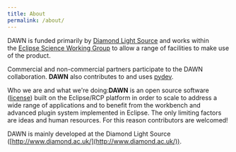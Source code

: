 ```yaml
---
title: About
permalink: /about/
---
```


DAWN is funded primarily by [Diamond Light Source](http://www.diamond.ac.uk/) and works within the [Eclipse Science Working Group](http://science.eclipse.org/) to allow a range of facilities to make use of the product.

Commercial and non-commercial partners participate to the DAWN collaboration. **DAWN** also contributes to and uses [pydev](http://pydev.org/).

Who we are and what we're doing:**DAWN** is an open source software ([license](http://www.dawnsci.org/license)) built on the Eclipse/RCP platform in order to scale to address a wide range of applications and to benefit from the workbench and advanced plugin system implemented in Eclipse. The only limiting factors are ideas and human resources. For this reason contributors are welcomed!  

DAWN is mainly developed at the Diamond Light Source ([http://www.diamond.ac.uk/](http://www.diamond.ac.uk/)).